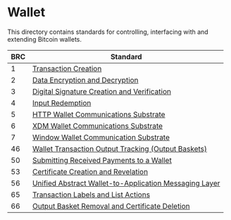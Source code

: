 # Wallet

This directory contains standards for controlling, interfacing with and extending Bitcoin wallets.

BRC | Standard
-----|------------------
1    | [Transaction Creation](./0001.md)
2    | [Data Encryption and Decryption](./0002.md)
3    | [Digital Signature Creation and Verification](./0003.md)
4    | [Input Redemption](./0004.md)
5    | [HTTP Wallet Communications Substrate](./0005.md)
6    | [XDM Wallet Communications Substrate](./0006.md)
7    | [Window Wallet Communication Substrate](./0007.md)
46   | [Wallet Transaction Output Tracking (Output Baskets)](./0046.md)
50   | [Submitting Received Payments to a Wallet](./0050.md)
53   | [Certificate Creation and Revelation](./0053.md)
56   | [Unified Abstract Wallet-to-Application Messaging Layer](./0056.md)
65   | [Transaction Labels and List Actions](./0065.md)
66   | [Output Basket Removal and Certificate Deletion](./0066.md)